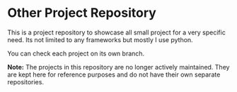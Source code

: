 # Other Project Repository

This is a project repository to showcase all small project for a very specific need. Its not limited to any frameworks but mostly I use python.

You can check each project on its own branch.

**Note:** The projects in this repository are no longer actively maintained. They are kept here for reference purposes and do not have their own separate repositories.